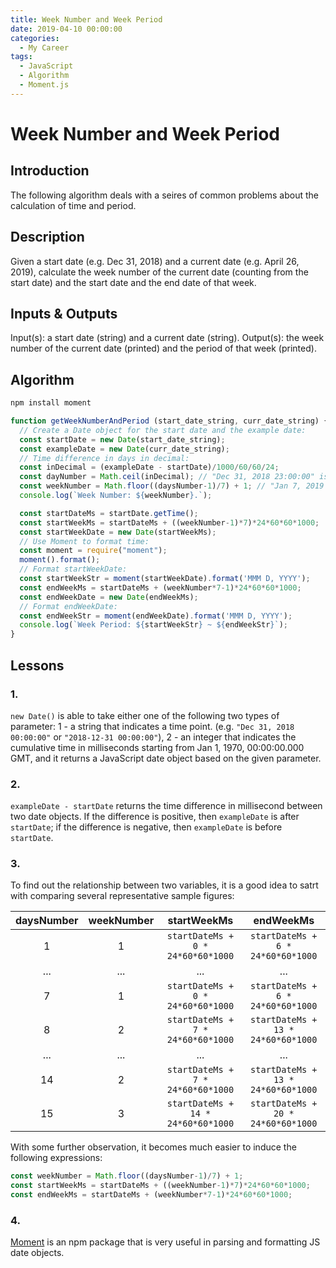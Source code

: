 ```yaml
---
title: Week Number and Week Period
date: 2019-04-10 00:00:00
categories:
  - My Career
tags:
  - JavaScript
  - Algorithm
  - Moment.js
---
```


# Week Number and Week Period

## Introduction

The following algorithm deals with a seires of common problems about the calculation of time and period.

## Description

Given a start date (e.g. Dec 31, 2018) and a current date (e.g. April 26, 2019), calculate the week number of the current date (counting from the start date) and the start date and the end date of that week.

## Inputs & Outputs

Input(s): a start date (string) and a current date (string).
Output(s): the week number of the current date (printed) and the period of that week (printed).

## Algorithm

```bash
npm install moment
```

```JavaScript
function getWeekNumberAndPeriod (start_date_string, curr_date_string) {
  // Create a Date object for the start date and the example date:
  const startDate = new Date(start_date_string);
  const exampleDate = new Date(curr_date_string);
  // Time difference in days in decimal:
  const inDecimal = (exampleDate - startDate)/1000/60/60/24;
  const dayNumber = Math.ceil(inDecimal); // "Dec 31, 2018 23:00:00" is still considered as Day One.
  const weekNumber = Math.floor((daysNumber-1)/7) + 1; // "Jan 7, 2019 00:00:00" is considered to be in Week Two.
  console.log(`Week Number: ${weekNumber}.`);

  const startDateMs = startDate.getTime();
  const startWeekMs = startDateMs + ((weekNumber-1)*7)*24*60*60*1000;
  const startWeekDate = new Date(startWeekMs);
  // Use Moment to format time:
  const moment = require("moment");
  moment().format();
  // Format startWeekDate:
  const startWeekStr = moment(startWeekDate).format('MMM D, YYYY');
  const endWeekMs = startDateMs + (weekNumber*7-1)*24*60*60*1000;
  const endWeekDate = new Date(endWeekMs);
  // Format endWeekDate:
  const endWeekStr = moment(endWeekDate).format('MMM D, YYYY');
  console.log(`Week Period: ${startWeekStr} ~ ${endWeekStr}`);
}
```

## Lessons

### 1.

`new Date()` is able to take either one of the following two types of parameter:
1 - a string that indicates a time point. (e.g. `"Dec 31, 2018 00:00:00"` or `"2018-12-31 00:00:00"`),
2 - an integer that indicates the cumulative time in milliseconds starting from Jan 1, 1970, 00:00:00.000 GMT,
and it returns a JavaScript date object based on the given parameter.

### 2.

`exampleDate - startDate` returns the time difference in millisecond between two date objects.
If the difference is positive, then `exampleDate` is after `startDate`; if the difference is negative, then `exampleDate` is before `startDate`.

### 3.

To find out the relationship between two variables, it is a good idea to satrt with comparing several representative sample figures:

| daysNumber | weekNumber |            startWeekMs             |             endWeekMs              |
| :--------: | :--------: | :--------------------------------: | :--------------------------------: |
|     1      |     1      | `startDateMs + 0 * 24*60*60*1000`  | `startDateMs + 6 * 24*60*60*1000`  |
|    ...     |    ...     |                ...                 |                ...                 |
|     7      |     1      | `startDateMs + 0 * 24*60*60*1000`  | `startDateMs + 6 * 24*60*60*1000`  |
|     8      |     2      | `startDateMs + 7 * 24*60*60*1000`  | `startDateMs + 13 * 24*60*60*1000` |
|    ...     |    ...     |                ...                 |                ...                 |
|     14     |     2      | `startDateMs + 7 * 24*60*60*1000`  | `startDateMs + 13 * 24*60*60*1000` |
|     15     |     3      | `startDateMs + 14 * 24*60*60*1000` | `startDateMs + 20 * 24*60*60*1000` |

With some further observation, it becomes much easier to induce the following expressions:

```JavaScript
const weekNumber = Math.floor((daysNumber-1)/7) + 1;
const startWeekMs = startDateMs + ((weekNumber-1)*7)*24*60*60*1000;
const endWeekMs = startDateMs + (weekNumber*7-1)*24*60*60*1000;
```

### 4.

[Moment](http://momentjs.com/docs/ 'Moment.js | Docs') is an npm package that is very useful in parsing and formatting JS date objects.
